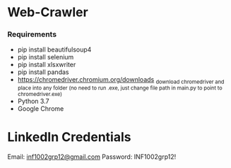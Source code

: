 # Web-Crawler
### Requirements
- pip install beautifulsoup4
- pip install selenium
- pip install xlsxwriter
- pip install pandas
- https://chromedriver.chromium.org/downloads
<sub> download chromedriver and place into any folder (no need to run .exe, just change file path in main.py to point to chromedriver.exe) </sub>
- Python 3.7
- Google Chrome

# LinkedIn Credentials
Email: inf1002grp12@gmail.com
Password: INF1002grp12!
